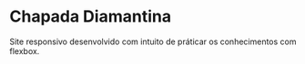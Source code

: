 # Chapada Diamantina
Site responsivo desenvolvido com intuito de práticar os conhecimentos com flexbox.
